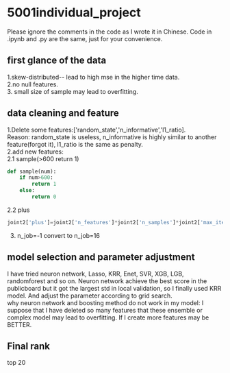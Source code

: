 # 5001individual_project

Please ignore the comments in the code as I wrote it in Chinese. Code in .ipynb and .py are the same, just for your convenience. 

## first glance of the data
1.skew-distributed-- lead to high mse in the higher time data.  
2.no null features.  
3. small size of sample may lead to overfitting.  
## data cleaning and feature
1.Delete some features:['random_state','n_informative','l1_ratio].  
    Reason: random_state is useless, n_informative is highly similar to another feature(forgot it), l1_ratio is the same as penalty.  
2.add new features:  
2.1 sample(>600 return 1)  

```python
def sample(num):
    if num>600:
        return 1
    else: 
        return 0
```

2.2 plus

```python
joint2['plus']=joint2['n_features']*joint2['n_samples']*joint2['max_iter']*joint2['n_classes']/joint2['n_jobs']
```
3. n_job=-1 convert to n_job=16  

## model selection and parameter adjustment

I have tried neuron network, Lasso, KRR, Enet, SVR, XGB, LGB, randomforest and so on. Neuron network achieve the best score in the publicboard but it got the largest std in local validation, so I finally used KRR model. And adjust the parameter according to grid search.  
why neuron network and boosting method do not work in my model: I suppose that I have deleted so many features that these ensemble or complex model may lead to overfitting. If I create more features may be BETTER.

## Final rank 
top 20

